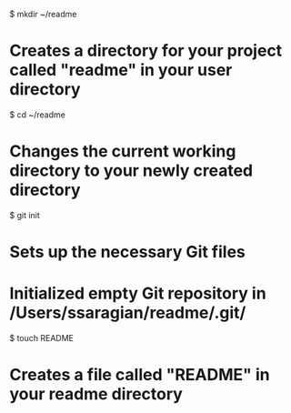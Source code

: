 $ mkdir ~/readme
# Creates a directory for your project called "readme" in your user directory

$ cd ~/readme
# Changes the current working directory to your newly created directory

$ git init
# Sets up the necessary Git files
# Initialized empty Git repository in /Users/ssaragian/readme/.git/

$ touch README
# Creates a file called "README" in your readme directory

